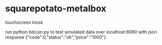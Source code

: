squarepotato-metalbox
=====================

touchscreen kiosk

run python bitcoin.py to test 
simulated data over localhost:8080 with json response {"code":0,"status":"ok","price":"1000"}
